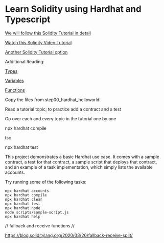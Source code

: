 # Learn Solidity using Hardhat and Typescript

[We will follow this Solidity Tutorial in detail](https://www.tutorialspoint.com/solidity/index.htm)

[Watch this Solidity Video Tutorial](https://www.youtube.com/watch?v=M576WGiDBdQ)

[Another Solidity Tutorial option](https://www.youtube.com/playlist?list=PLbbtODcOYIoE0D6fschNU4rqtGFRpk3ea)

Additional Reading:

[Types](https://www.bitdegree.org/learn/solidity-types)

[Variables](https://www.bitdegree.org/learn/solidity-variables)

[Functions](https://www.bitdegree.org/learn/solidity-functions)

Copy the files from step00_hardhat_helloworld

Read a tutorial topic; to practice add a contract and a test 

Go over each and every topic in the tutorial one by one

npx hardhat compile

tsc

npx hardhat test




This project demonstrates a basic Hardhat use case. It comes with a sample contract, a test for that contract, a sample script that deploys that contract, and an example of a task implementation, which simply lists the available accounts.

Try running some of the following tasks:

```shell
npx hardhat accounts
npx hardhat compile
npx hardhat clean
npx hardhat test
npx hardhat node
node scripts/sample-script.js
npx hardhat help
```
// fallback and receive functions // 

https://blog.soliditylang.org/2020/03/26/fallback-receive-split/
